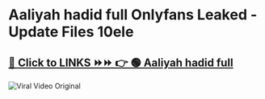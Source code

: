 
 # Aaliyah hadid full Onlyfans Leaked - Update Files 10ele

## <h2><a href="https://clipsfans.com/Aaliyah_hadid_full&ref=git">🔗 Click to LINKS ⏩⏩ 👉 🟢 Aaliyah hadid full </a></h2>

<a href="https://clipsfans.com/Aaliyah_hadid_full&ref=git" rel="nofollow" data-target="animated-image.originalLink"><img src="https://i.ibb.co.com/xMMVF88/686577567.gif" alt="Viral Video Original" style="max-width: 100%; display: inline-block;" data-target="animated-image.originalImage"></a>

